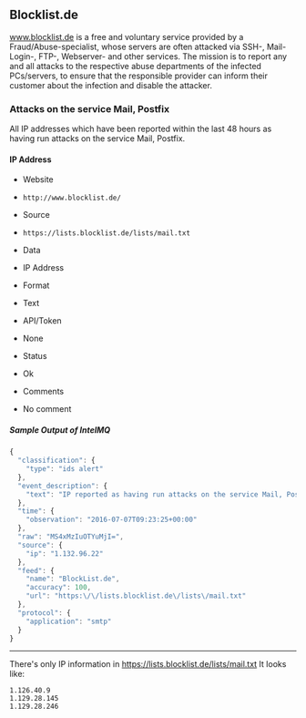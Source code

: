 ## Blocklist.de

www.blocklist.de is a free and voluntary service provided by a
Fraud/Abuse-specialist, whose servers are often attacked via SSH-, Mail-Login-,
FTP-, Webserver- and other services.
The mission is to report any and all attacks to the respective abuse departments
of the infected PCs/servers, to ensure that the responsible provider can inform
their customer about the infection and disable the attacker.

### Attacks on the service Mail, Postfix

All IP addresses which have been reported within the last 48 hours as having run
attacks on the service Mail, Postfix.

#### IP Address
>
* Website
 - `http://www.blocklist.de/`
* Source
 - `https://lists.blocklist.de/lists/mail.txt`
* Data
 - IP Address
* Format
 - Text
* API/Token
 - None
* Status
 - Ok
* Comments
 - No comment

##### Sample Output of IntelMQ

```javascript
{
  "classification": {
    "type": "ids alert"
  },
  "event_description": {
    "text": "IP reported as having run attacks on the service Mail, Postfix"
  },
  "time": {
    "observation": "2016-07-07T09:23:25+00:00"
  },
  "raw": "MS4xMzIuOTYuMjI=",
  "source": {
    "ip": "1.132.96.22"
  },
  "feed": {
    "name": "BlockList.de",
    "accuracy": 100,
    "url": "https:\/\/lists.blocklist.de\/lists\/mail.txt"
  },
  "protocol": {
    "application": "smtp"
  }
}
```

----

There's only IP information in https://lists.blocklist.de/lists/mail.txt
It looks like:

	1.126.40.9
	1.129.28.145
	1.129.28.246